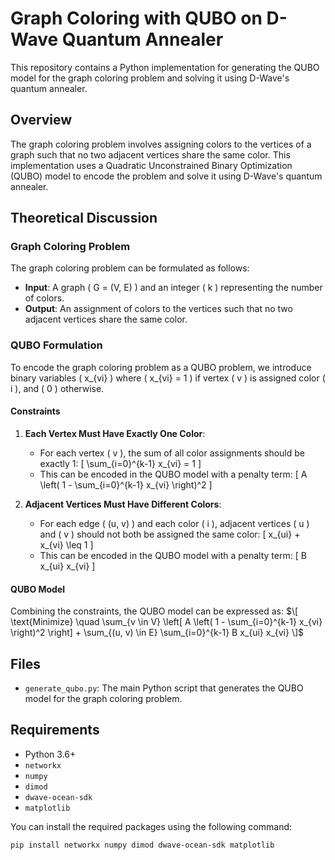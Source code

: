 # Graph Coloring with QUBO on D-Wave Quantum Annealer

This repository contains a Python implementation for generating the QUBO model for the graph coloring problem and solving it using D-Wave's quantum annealer.

## Overview

The graph coloring problem involves assigning colors to the vertices of a graph such that no two adjacent vertices share the same color. This implementation uses a Quadratic Unconstrained Binary Optimization (QUBO) model to encode the problem and solve it using D-Wave's quantum annealer.

## Theoretical Discussion

### Graph Coloring Problem

The graph coloring problem can be formulated as follows:
- **Input**: A graph \( G = (V, E) \) and an integer \( k \) representing the number of colors.
- **Output**: An assignment of colors to the vertices such that no two adjacent vertices share the same color.

### QUBO Formulation

To encode the graph coloring problem as a QUBO problem, we introduce binary variables \( x_{vi} \) where \( x_{vi} = 1 \) if vertex \( v \) is assigned color \( i \), and \( 0 \) otherwise.

#### Constraints

1. **Each Vertex Must Have Exactly One Color**:
   - For each vertex \( v \), the sum of all color assignments should be exactly 1:
     \[
     \sum_{i=0}^{k-1} x_{vi} = 1
     \]
   - This can be encoded in the QUBO model with a penalty term:
     \[
     A \left( 1 - \sum_{i=0}^{k-1} x_{vi} \right)^2
     \]

2. **Adjacent Vertices Must Have Different Colors**:
   - For each edge \( (u, v) \) and each color \( i \), adjacent vertices \( u \) and \( v \) should not both be assigned the same color:
     \[
     x_{ui} + x_{vi} \leq 1
     \]
   - This can be encoded in the QUBO model with a penalty term:
     \[
     B x_{ui} x_{vi}
     \]

#### QUBO Model

Combining the constraints, the QUBO model can be expressed as:
$\[
\text{Minimize} \quad \sum_{v \in V} \left[ A \left( 1 - \sum_{i=0}^{k-1} x_{vi} \right)^2 \right] + \sum_{(u, v) \in E} \sum_{i=0}^{k-1} B x_{ui} x_{vi}
\]$

## Files

- `generate_qubo.py`: The main Python script that generates the QUBO model for the graph coloring problem.

## Requirements

- Python 3.6+
- `networkx`
- `numpy`
- `dimod`
- `dwave-ocean-sdk`
- `matplotlib`

You can install the required packages using the following command:

```bash
pip install networkx numpy dimod dwave-ocean-sdk matplotlib
